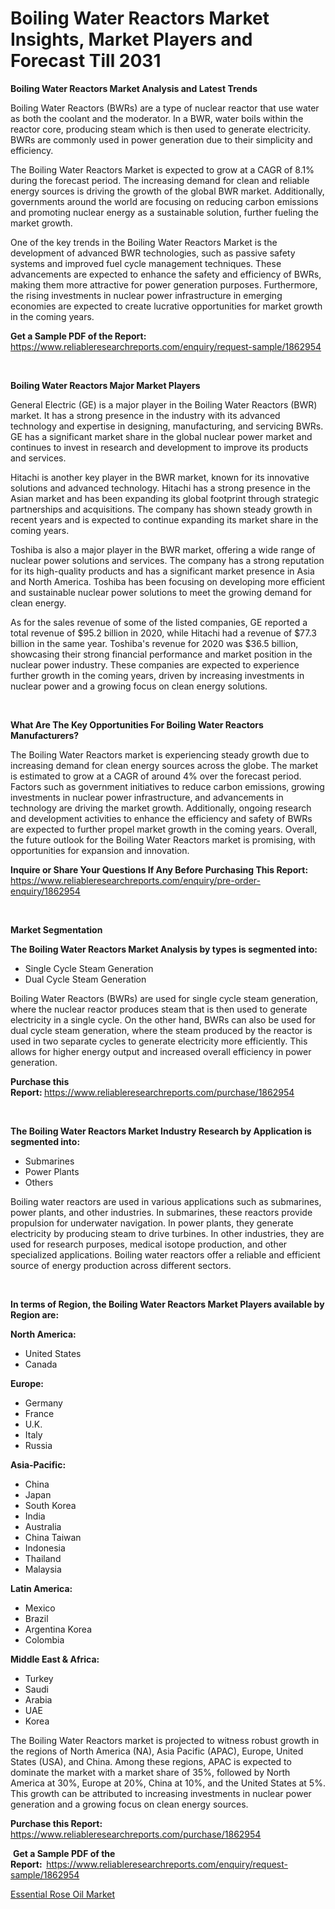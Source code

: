 <p><h1>Boiling Water Reactors Market Insights, Market Players and Forecast Till 2031</h1></p><p><strong>Boiling Water Reactors Market Analysis and Latest Trends</strong></p>
<p><p>Boiling Water Reactors (BWRs) are a type of nuclear reactor that use water as both the coolant and the moderator. In a BWR, water boils within the reactor core, producing steam which is then used to generate electricity. BWRs are commonly used in power generation due to their simplicity and efficiency.</p><p>The Boiling Water Reactors Market is expected to grow at a CAGR of 8.1% during the forecast period. The increasing demand for clean and reliable energy sources is driving the growth of the global BWR market. Additionally, governments around the world are focusing on reducing carbon emissions and promoting nuclear energy as a sustainable solution, further fueling the market growth.</p><p>One of the key trends in the Boiling Water Reactors Market is the development of advanced BWR technologies, such as passive safety systems and improved fuel cycle management techniques. These advancements are expected to enhance the safety and efficiency of BWRs, making them more attractive for power generation purposes. Furthermore, the rising investments in nuclear power infrastructure in emerging economies are expected to create lucrative opportunities for market growth in the coming years.</p></p>
<p><strong>Get a Sample PDF of the Report:&nbsp;</strong> <a href="https://www.reliableresearchreports.com/enquiry/request-sample/1862954">https://www.reliableresearchreports.com/enquiry/request-sample/1862954</a></p>
<p>&nbsp;</p>
<p><strong>Boiling Water Reactors Major Market Players</strong></p>
<p><p>General Electric (GE) is a major player in the Boiling Water Reactors (BWR) market. It has a strong presence in the industry with its advanced technology and expertise in designing, manufacturing, and servicing BWRs. GE has a significant market share in the global nuclear power market and continues to invest in research and development to improve its products and services.</p><p>Hitachi is another key player in the BWR market, known for its innovative solutions and advanced technology. Hitachi has a strong presence in the Asian market and has been expanding its global footprint through strategic partnerships and acquisitions. The company has shown steady growth in recent years and is expected to continue expanding its market share in the coming years.</p><p>Toshiba is also a major player in the BWR market, offering a wide range of nuclear power solutions and services. The company has a strong reputation for its high-quality products and has a significant market presence in Asia and North America. Toshiba has been focusing on developing more efficient and sustainable nuclear power solutions to meet the growing demand for clean energy.</p><p>As for the sales revenue of some of the listed companies, GE reported a total revenue of $95.2 billion in 2020, while Hitachi had a revenue of $77.3 billion in the same year. Toshiba's revenue for 2020 was $36.5 billion, showcasing their strong financial performance and market position in the nuclear power industry. These companies are expected to experience further growth in the coming years, driven by increasing investments in nuclear power and a growing focus on clean energy solutions.</p></p>
<p>&nbsp;</p>
<p><strong>What Are The Key Opportunities For Boiling Water Reactors Manufacturers?</strong></p>
<p><p>The Boiling Water Reactors market is experiencing steady growth due to increasing demand for clean energy sources across the globe. The market is estimated to grow at a CAGR of around 4% over the forecast period. Factors such as government initiatives to reduce carbon emissions, growing investments in nuclear power infrastructure, and advancements in technology are driving the market growth. Additionally, ongoing research and development activities to enhance the efficiency and safety of BWRs are expected to further propel market growth in the coming years. Overall, the future outlook for the Boiling Water Reactors market is promising, with opportunities for expansion and innovation.</p></p>
<p><strong>Inquire or Share Your Questions If Any Before Purchasing This Report:</strong> <a href="https://www.reliableresearchreports.com/enquiry/pre-order-enquiry/1862954">https://www.reliableresearchreports.com/enquiry/pre-order-enquiry/1862954</a></p>
<p>&nbsp;</p>
<p><strong>Market Segmentation</strong></p>
<p><strong>The Boiling Water Reactors Market Analysis by types is segmented into:</strong></p>
<p><ul><li>Single Cycle Steam Generation</li><li>Dual Cycle Steam Generation</li></ul></p>
<p><p>Boiling Water Reactors (BWRs) are used for single cycle steam generation, where the nuclear reactor produces steam that is then used to generate electricity in a single cycle. On the other hand, BWRs can also be used for dual cycle steam generation, where the steam produced by the reactor is used in two separate cycles to generate electricity more efficiently. This allows for higher energy output and increased overall efficiency in power generation.</p></p>
<p><strong>Purchase this Report:&nbsp;</strong><a href="https://www.reliableresearchreports.com/purchase/1862954">https://www.reliableresearchreports.com/purchase/1862954</a></p>
<p>&nbsp;</p>
<p><strong>The Boiling Water Reactors Market Industry Research by Application is segmented into:</strong></p>
<p><ul><li>Submarines</li><li>Power Plants</li><li>Others</li></ul></p>
<p><p>Boiling water reactors are used in various applications such as submarines, power plants, and other industries. In submarines, these reactors provide propulsion for underwater navigation. In power plants, they generate electricity by producing steam to drive turbines. In other industries, they are used for research purposes, medical isotope production, and other specialized applications. Boiling water reactors offer a reliable and efficient source of energy production across different sectors.</p></p>
<p>&nbsp;</p>
<p><strong>In terms of Region, the Boiling Water Reactors Market Players available by Region are:</strong></p>
<p>
    <p> <strong> North America: </strong>
        <ul>
            <li>United States</li>
            <li>Canada</li>
        </ul>
        </p> 
    <p> <strong> Europe: </strong>
        <ul>
            <li>Germany</li>
            <li>France</li>
            <li>U.K.</li>
            <li>Italy</li>
            <li>Russia</li>
        </ul>
        </p> 
    <p> <strong> Asia-Pacific: </strong>
        <ul>
            <li>China</li>
            <li>Japan</li>
            <li>South Korea</li>
            <li>India</li>
            <li>Australia</li>
            <li>China Taiwan</li>
            <li>Indonesia</li>
            <li>Thailand</li>
            <li>Malaysia</li>
        </ul>
        </p> 
    <p> <strong> Latin America: </strong>
        <ul>
            <li>Mexico</li>
            <li>Brazil</li>
            <li>Argentina Korea</li>
            <li>Colombia</li>
        </ul>
        </p> 
    <p> <strong> Middle East & Africa: </strong>
        <ul>
            <li>Turkey</li>
            <li>Saudi</li>
            <li>Arabia</li>
            <li>UAE</li>
            <li>Korea</li>
        </ul>
    </p>
    </p>
<p><p>The Boiling Water Reactors market is projected to witness robust growth in the regions of North America (NA), Asia Pacific (APAC), Europe, United States (USA), and China. Among these regions, APAC is expected to dominate the market with a market share of 35%, followed by North America at 30%, Europe at 20%, China at 10%, and the United States at 5%. This growth can be attributed to increasing investments in nuclear power generation and a growing focus on clean energy sources.</p></p>
<p><strong>Purchase this Report: </strong><a href="https://www.reliableresearchreports.com/purchase/1862954">https://www.reliableresearchreports.com/purchase/1862954</a></p>
<p>&nbsp;<strong>Get a Sample PDF of the Report:&nbsp;&nbsp;</strong><a href="https://www.reliableresearchreports.com/enquiry/request-sample/1862954">https://www.reliableresearchreports.com/enquiry/request-sample/1862954</a></p>
<p><strong></strong></p>
<p><p><a href="https://changeable-paste-463.notion.site/Insights-into-Essential-Rose-Oil-Market-Size-Analysing-Market-Share-Trends-and-Growth-from-2024-t-e9f7eb93092e42a5a63dd357e795d1c6">Essential Rose Oil Market</a></p></p>